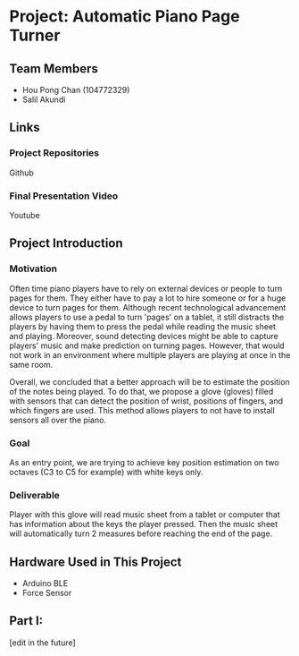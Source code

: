 # Project: Automatic Piano Page Turner

## Team Members
- Hou Pong Chan (104772329)
- Salil Akundi 

## Links
### Project Repositories
Github
### Final Presentation Video
Youtube

## Project Introduction
### Motivation
Often time piano players have to rely on external devices or people to turn pages for them. They either have to pay a lot to hire someone or for a huge device to turn pages for them. Although recent technological advancement allows players to use a pedal to turn 'pages' on a tablet, it still distracts the players by having them to press the pedal while reading the music sheet and playing. Moreover, sound detecting devices might be able to capture players' music and make prediction on turning pages. However, that would not work in an environment where multiple players are playing at once in the same room. 

Overall, we concluded that a better approach will be to estimate the position of the notes being played. To do that, we propose a glove (gloves) filled with sensors that can detect the position of wrist, positions of fingers, and which fingers are used. This method allows players to not have to install sensors all over the piano. 
### Goal
As an entry point, we are trying to achieve key position estimation on two octaves (C3 to C5 for example) with white keys only. 
### Deliverable
Player with this glove will read music sheet from a tablet or computer that has information about the keys the player pressed. Then the music sheet will automatically turn 2 measures before reaching the end of the page. 

## Hardware Used in This Project
- Arduino BLE
- Force Sensor

## Part I: 
[edit in the future]
